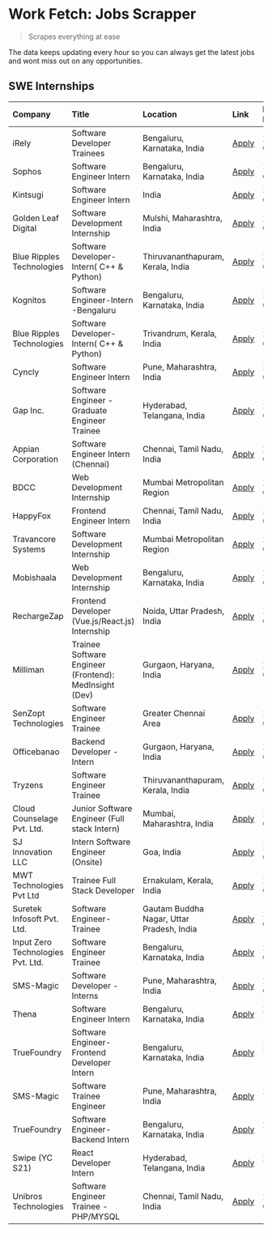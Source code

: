 # Work Fetch: Jobs Scrapper
> Scrapes everything at ease

The data keeps updating every hour so you can always get the latest jobs and wont miss out on any opportunities.

## SWE Internships
<!--START_SECTION:workfetch-->
| Company                           | Title                                                  | Location                                  | Link                                                                                                                                                                                                                                                                  | Date Posted   |
|:----------------------------------|:-------------------------------------------------------|:------------------------------------------|:----------------------------------------------------------------------------------------------------------------------------------------------------------------------------------------------------------------------------------------------------------------------|:--------------|
| iRely                             | Software Developer Trainees                            | Bengaluru, Karnataka, India               | [Apply](https://in.linkedin.com/jobs/view/software-developer-trainees-at-irely-3860566039?refId=Ct33ggcJJrg6eEBfM3vEhw%3D%3D&trackingId=MMUuuxZxYnfZCDEVuuA26Q%3D%3D&position=2&pageNum=0&trk=public_jobs_jserp-result_search-card)                                   | 2024-03-18    |
| Sophos                            | Software Engineer Intern                               | Bengaluru, Karnataka, India               | [Apply](https://in.linkedin.com/jobs/view/software-engineer-intern-at-sophos-3861635553?refId=Ct33ggcJJrg6eEBfM3vEhw%3D%3D&trackingId=W04qwPcCmmQSblC1fHSnIA%3D%3D&position=4&pageNum=0&trk=public_jobs_jserp-result_search-card)                                     | 2024-03-18    |
| Kintsugi                          | Software Engineer Intern                               | India                                     | [Apply](https://in.linkedin.com/jobs/view/software-engineer-intern-at-kintsugi-3857074071?refId=IQjWdX80MU3wASjHdW9GNQ%3D%3D&trackingId=8Rp%2BO%2FhwVNwhg2cbQGUHVQ%3D%3D&position=9&pageNum=1&trk=public_jobs_jserp-result_search-card)                               | 2024-03-16    |
| Golden Leaf Digital               | Software Development Internship                        | Mulshi, Maharashtra, India                | [Apply](https://in.linkedin.com/jobs/view/software-development-internship-at-golden-leaf-digital-3858085305?refId=Ct33ggcJJrg6eEBfM3vEhw%3D%3D&trackingId=KD1Z2VAochVUOl1hO3yR3Q%3D%3D&position=8&pageNum=0&trk=public_jobs_jserp-result_search-card)                 | 2024-03-15    |
| Blue Ripples Technologies         | Software Developer- Intern( C++ & Python)              | Thiruvananthapuram, Kerala, India         | [Apply](https://in.linkedin.com/jobs/view/software-developer-intern-c%2B%2B-python-at-blue-ripples-technologies-3855594494?refId=IQjWdX80MU3wASjHdW9GNQ%3D%3D&trackingId=qD7ozVQ5AWb12hMRDZvOMg%3D%3D&position=10&pageNum=1&trk=public_jobs_jserp-result_search-card) | 2024-03-14    |
| Kognitos                          | Software Engineer-Intern -Bengaluru                    | Bengaluru, Karnataka, India               | [Apply](https://in.linkedin.com/jobs/view/software-engineer-intern-bengaluru-at-kognitos-3855361239?refId=Ct33ggcJJrg6eEBfM3vEhw%3D%3D&trackingId=pKUvvUqH11UWIyMC%2FV2tBw%3D%3D&position=11&pageNum=0&trk=public_jobs_jserp-result_search-card)                      | 2024-03-13    |
| Blue Ripples Technologies         | Software Developer- Intern( C++  & Python)             | Trivandrum, Kerala, India                 | [Apply](https://in.linkedin.com/jobs/view/software-developer-intern-c%2B%2B-python-at-blue-ripples-technologies-3856150730?refId=IQjWdX80MU3wASjHdW9GNQ%3D%3D&trackingId=RzwHrTx4B1PTMb14b2GjkA%3D%3D&position=14&pageNum=1&trk=public_jobs_jserp-result_search-card) | 2024-03-13    |
| Cyncly                            | Software Engineer Intern                               | Pune, Maharashtra, India                  | [Apply](https://in.linkedin.com/jobs/view/software-engineer-intern-at-cyncly-3853990178?refId=IQjWdX80MU3wASjHdW9GNQ%3D%3D&trackingId=v2%2BaFdembp2UmWuyxfM9vA%3D%3D&position=19&pageNum=1&trk=public_jobs_jserp-result_search-card)                                  | 2024-03-13    |
| Gap Inc.                          | Software Engineer - Graduate Engineer Trainee          | Hyderabad, Telangana, India               | [Apply](https://in.linkedin.com/jobs/view/software-engineer-graduate-engineer-trainee-at-gap-inc-3853818960?refId=Ct33ggcJJrg6eEBfM3vEhw%3D%3D&trackingId=%2FVVWWs7Rd7V8byflVQbhsA%3D%3D&position=9&pageNum=0&trk=public_jobs_jserp-result_search-card)               | 2024-03-12    |
| Appian Corporation                | Software Engineer Intern (Chennai)                     | Chennai, Tamil Nadu, India                | [Apply](https://in.linkedin.com/jobs/view/software-engineer-intern-chennai-at-appian-corporation-3848335036?refId=Ct33ggcJJrg6eEBfM3vEhw%3D%3D&trackingId=d9BUDQdm7aexNKI0f7%2BQow%3D%3D&position=6&pageNum=0&trk=public_jobs_jserp-result_search-card)               | 2024-03-07    |
| BDCC                              | Web Development Internship                             | Mumbai Metropolitan Region                | [Apply](https://in.linkedin.com/jobs/view/web-development-internship-at-bdcc-3849712398?refId=IQjWdX80MU3wASjHdW9GNQ%3D%3D&trackingId=8LERpyHFtDFwCTPWo%2BOWPg%3D%3D&position=22&pageNum=1&trk=public_jobs_jserp-result_search-card)                                  | 2024-03-07    |
| HappyFox                          | Frontend Engineer Intern                               | Chennai, Tamil Nadu, India                | [Apply](https://in.linkedin.com/jobs/view/frontend-engineer-intern-at-happyfox-3848357951?refId=IQjWdX80MU3wASjHdW9GNQ%3D%3D&trackingId=Dq4oe8qajI6sPObgLQg23A%3D%3D&position=23&pageNum=1&trk=public_jobs_jserp-result_search-card)                                  | 2024-03-07    |
| Travancore Systems                | Software Development Internship                        | Mumbai Metropolitan Region                | [Apply](https://in.linkedin.com/jobs/view/software-development-internship-at-travancore-systems-3847706952?refId=Ct33ggcJJrg6eEBfM3vEhw%3D%3D&trackingId=CeFaINnAMh%2F1hTlW9SXuxQ%3D%3D&position=15&pageNum=0&trk=public_jobs_jserp-result_search-card)               | 2024-03-05    |
| Mobishaala                        | Web Development Internship                             | Bengaluru, Karnataka, India               | [Apply](https://in.linkedin.com/jobs/view/web-development-internship-at-mobishaala-3847710287?refId=Ct33ggcJJrg6eEBfM3vEhw%3D%3D&trackingId=2D83uxhuuah%2BPY%2FspyPEaw%3D%3D&position=23&pageNum=0&trk=public_jobs_jserp-result_search-card)                          | 2024-03-05    |
| RechargeZap                       | Frontend Developer  (Vue.js/React.js) Internship       | Noida, Uttar Pradesh, India               | [Apply](https://in.linkedin.com/jobs/view/frontend-developer-vue-js-react-js-internship-at-rechargezap-3847708827?refId=IQjWdX80MU3wASjHdW9GNQ%3D%3D&trackingId=FPfYiGHqAaKCVKK%2FIBOKug%3D%3D&position=12&pageNum=1&trk=public_jobs_jserp-result_search-card)        | 2024-03-05    |
| Milliman                          | Trainee Software Engineer (Frontend): MedInsight (Dev) | Gurgaon, Haryana, India                   | [Apply](https://in.linkedin.com/jobs/view/trainee-software-engineer-frontend-medinsight-dev-at-milliman-3792874280?refId=Ct33ggcJJrg6eEBfM3vEhw%3D%3D&trackingId=JAAbjmSKSI5fZ%2FSHVOfSsQ%3D%3D&position=12&pageNum=0&trk=public_jobs_jserp-result_search-card)       | 2024-03-01    |
| SenZopt Technologies              | Software Engineer Trainee                              | Greater Chennai Area                      | [Apply](https://in.linkedin.com/jobs/view/software-engineer-trainee-at-senzopt-technologies-3827688781?refId=IQjWdX80MU3wASjHdW9GNQ%3D%3D&trackingId=9PoQArnX6p4iNDj7uRL6LA%3D%3D&position=17&pageNum=1&trk=public_jobs_jserp-result_search-card)                     | 2024-02-12    |
| Officebanao                       | Backend Developer - Intern                             | Gurgaon, Haryana, India                   | [Apply](https://in.linkedin.com/jobs/view/backend-developer-intern-at-officebanao-3814263731?refId=IQjWdX80MU3wASjHdW9GNQ%3D%3D&trackingId=Kaj5FpvpuogWFZZXXEc9SA%3D%3D&position=6&pageNum=1&trk=public_jobs_jserp-result_search-card)                                | 2024-01-31    |
| Tryzens                           | Software Engineer Trainee                              | Thiruvananthapuram, Kerala, India         | [Apply](https://in.linkedin.com/jobs/view/software-engineer-trainee-at-tryzens-3809363491?refId=IQjWdX80MU3wASjHdW9GNQ%3D%3D&trackingId=Sa82ZFAO2nXvsqVWxuYgaA%3D%3D&position=3&pageNum=1&trk=public_jobs_jserp-result_search-card)                                   | 2024-01-18    |
| Cloud Counselage Pvt. Ltd.        | Junior Software Engineer (Full stack Intern)           | Mumbai, Maharashtra, India                | [Apply](https://in.linkedin.com/jobs/view/junior-software-engineer-full-stack-intern-at-cloud-counselage-pvt-ltd-3803132814?refId=IQjWdX80MU3wASjHdW9GNQ%3D%3D&trackingId=O0VCiMKqTQvJ1235Llapag%3D%3D&position=5&pageNum=1&trk=public_jobs_jserp-result_search-card) | 2024-01-11    |
| SJ Innovation LLC                 | Intern Software Engineer (Onsite)                      | Goa, India                                | [Apply](https://in.linkedin.com/jobs/view/intern-software-engineer-onsite-at-sj-innovation-llc-3799959011?refId=IQjWdX80MU3wASjHdW9GNQ%3D%3D&trackingId=nf2T7Df92y68RyPmyeFLgw%3D%3D&position=24&pageNum=1&trk=public_jobs_jserp-result_search-card)                  | 2024-01-11    |
| MWT Technologies Pvt Ltd          | Trainee Full Stack Developer                           | Ernakulam, Kerala, India                  | [Apply](https://in.linkedin.com/jobs/view/trainee-full-stack-developer-at-mwt-technologies-pvt-ltd-3800921715?refId=Ct33ggcJJrg6eEBfM3vEhw%3D%3D&trackingId=nOkd8TgBxnuh%2FiTVw0YxYA%3D%3D&position=13&pageNum=0&trk=public_jobs_jserp-result_search-card)            | 2024-01-09    |
| Suretek Infosoft Pvt. Ltd.        | Software Engineer-Trainee                              | Gautam Buddha Nagar, Uttar Pradesh, India | [Apply](https://in.linkedin.com/jobs/view/software-engineer-trainee-at-suretek-infosoft-pvt-ltd-3800934643?refId=Ct33ggcJJrg6eEBfM3vEhw%3D%3D&trackingId=yL4yeFr7kFoYxpGOMJXj5g%3D%3D&position=25&pageNum=0&trk=public_jobs_jserp-result_search-card)                 | 2024-01-09    |
| Input Zero Technologies Pvt. Ltd. | Software Engineer Trainee                              | Bengaluru, Karnataka, India               | [Apply](https://in.linkedin.com/jobs/view/software-engineer-trainee-at-input-zero-technologies-pvt-ltd-3800927643?refId=IQjWdX80MU3wASjHdW9GNQ%3D%3D&trackingId=xtzCAX%2F0tSRdZuE84eeWuA%3D%3D&position=8&pageNum=1&trk=public_jobs_jserp-result_search-card)         | 2024-01-09    |
| SMS-Magic                         | Software Developer -Interns                            | Pune, Maharashtra, India                  | [Apply](https://in.linkedin.com/jobs/view/software-developer-interns-at-sms-magic-3799485343?refId=IQjWdX80MU3wASjHdW9GNQ%3D%3D&trackingId=PalfPxLcw%2FoQMacy58z7HQ%3D%3D&position=16&pageNum=1&trk=public_jobs_jserp-result_search-card)                             | 2024-01-05    |
| Thena                             | Software Engineer Intern                               | Bengaluru, Karnataka, India               | [Apply](https://in.linkedin.com/jobs/view/software-engineer-intern-at-thena-3778731751?refId=Ct33ggcJJrg6eEBfM3vEhw%3D%3D&trackingId=cmFRhfhPMjqKYOPwtN39zQ%3D%3D&position=21&pageNum=0&trk=public_jobs_jserp-result_search-card)                                     | 2023-12-05    |
| TrueFoundry                       | Software Engineer- Frontend Developer Intern           | Bengaluru, Karnataka, India               | [Apply](https://in.linkedin.com/jobs/view/software-engineer-frontend-developer-intern-at-truefoundry-3790095058?refId=Ct33ggcJJrg6eEBfM3vEhw%3D%3D&trackingId=Z4e96K4fkg2R%2FDMJd%2FD4ww%3D%3D&position=20&pageNum=0&trk=public_jobs_jserp-result_search-card)        | 2023-11-24    |
| SMS-Magic                         | Software Trainee Engineer                              | Pune, Maharashtra, India                  | [Apply](https://in.linkedin.com/jobs/view/software-trainee-engineer-at-sms-magic-3761409781?refId=IQjWdX80MU3wASjHdW9GNQ%3D%3D&trackingId=FwY7Ek7IwVJa8HZ9hRZM4w%3D%3D&position=7&pageNum=1&trk=public_jobs_jserp-result_search-card)                                 | 2023-11-16    |
| TrueFoundry                       | Software Engineer-Backend Intern                       | Bengaluru, Karnataka, India               | [Apply](https://in.linkedin.com/jobs/view/software-engineer-backend-intern-at-truefoundry-3779508170?refId=IQjWdX80MU3wASjHdW9GNQ%3D%3D&trackingId=GR2on2RcbnuXj7iKYE%2FGrg%3D%3D&position=11&pageNum=1&trk=public_jobs_jserp-result_search-card)                     | 2023-11-10    |
| Swipe (YC S21)                    | React Developer Intern                                 | Hyderabad, Telangana, India               | [Apply](https://in.linkedin.com/jobs/view/react-developer-intern-at-swipe-yc-s21-3737600089?refId=Ct33ggcJJrg6eEBfM3vEhw%3D%3D&trackingId=Oa0hraBtfb5mzt%2FqZ6idZA%3D%3D&position=22&pageNum=0&trk=public_jobs_jserp-result_search-card)                              | 2023-10-13    |
| Unibros Technologies              | Software Engineer Trainee - PHP/MYSQL                  | Chennai, Tamil Nadu, India                | [Apply](https://in.linkedin.com/jobs/view/software-engineer-trainee-php-mysql-at-unibros-technologies-3656599241?refId=IQjWdX80MU3wASjHdW9GNQ%3D%3D&trackingId=bvhZ1nK1AomeUf2qYVZTHA%3D%3D&position=18&pageNum=1&trk=public_jobs_jserp-result_search-card)           | 2023-06-12    |
<!--END_SECTION:workfetch-->
